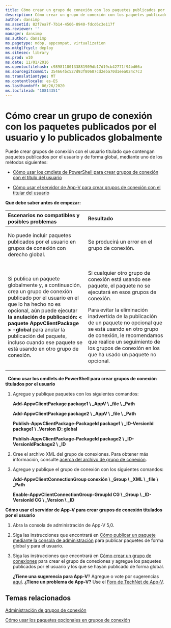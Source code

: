 ```yaml
---
title: Cómo crear un grupo de conexión con los paquetes publicados por el usuario y lo publicados globalmente
description: Cómo crear un grupo de conexión con los paquetes publicados por el usuario y lo publicados globalmente
author: dansimp
ms.assetid: 82f7ea7f-7b14-4506-8940-fdcd6c3e117f
ms.reviewer: ''
manager: dansimp
ms.author: dansimp
ms.pagetype: mdop, appcompat, virtualization
ms.mktglfcycl: deploy
ms.sitesec: library
ms.prod: w10
ms.date: 11/01/2016
ms.openlocfilehash: c98981180133881909db17d19cb42771f94bd66a
ms.sourcegitcommit: 354664bc527d93f80687cd2eba70d1eea024c7c3
ms.translationtype: MT
ms.contentlocale: es-ES
ms.lasthandoff: 06/26/2020
ms.locfileid: "10814351"
---
```

# Cómo crear un grupo de conexión con los paquetes publicados por el usuario y lo publicados globalmente
Puede crear grupos de conexión con el usuario titulado que contengan paquetes publicados por el usuario y de forma global, mediante uno de los métodos siguientes:

-   [Cómo usar los cmdlets de PowerShell para crear grupos de conexión con el título del usuario](#bkmk-posh-userentitled-cg)

-   [Cómo usar el servidor de App-V para crear grupos de conexión con el titular del usuario](#bkmk-appvserver-userentitled-cg)

**Qué debe saber antes de empezar:**

<table>
<colgroup>
<col width="50%" />
<col width="50%" />
</colgroup>
<thead>
<tr class="header">
<th align="left">Escenarios no compatibles y posibles problemas</th>
<th align="left">Resultado</th>
</tr>
</thead>
<tbody>
<tr class="odd">
<td align="left"><p>No puede incluir paquetes publicados por el usuario en grupos de conexión con derecho global.</p></td>
<td align="left"><p>Se producirá un error en el grupo de conexión.</p></td>
</tr>
<tr class="even">
<td align="left"><p>Si publica un paquete globalmente y, a continuación, crea un grupo de conexión publicado por el usuario en el que lo ha hecho no es opcional, aún puede ejecutar <strong> la anulación de publicación: &lt; paquete AppvClientPackage &gt; -global </strong> para anular la publicación del paquete, incluso cuando ese paquete se está usando en otro grupo de conexión.</p></td>
<td align="left"><p>Si cualquier otro grupo de conexión está usando ese paquete, el paquete no se ejecutará en esos grupos de conexión.</p>
<p>Para evitar la eliminación inadvertida de la publicación de un paquete no opcional que se está usando en otro grupo de conexión, le recomendamos que realice un seguimiento de los grupos de conexión en los que ha usado un paquete no opcional.</p></td>
</tr>
</tbody>
</table>

 
<a href="" id="bkmk-posh-userentitled-cg"></a>**Cómo usar los cmdlets de PowerShell para crear grupos de conexión titulados por el usuario**

1.  Agregue y publique paquetes con los siguientes comandos:

    **Add-AppvClientPackage package1 \ _AppV \ _file \ _Path**

    **Add-AppvClientPackage package2 \ _AppV \ _file \ _Path**

    **Publish-AppvClientPackage-PackageId package1 \ _ID-VersionId package1 \ _Version ID: global**

    **Publish-AppvClientPackage-PackageId package2 \ _ID-VersionIdPackage2 \ _ID**

2.  Cree el archivo XML del grupo de conexiones. Para obtener más información, consulte [acerca del archivo de grupo de conexión](about-the-connection-group-file.md).

3.  Agregue y publique el grupo de conexión con los siguientes comandos:

    **Add-AppvClientConnectionGroup conexión \ _Group \ _XML \ _file \ _Path**

    **Enable-AppvClientConnectionGroup-GroupId CG \ _Group \ _ID-VersionId CG \ _Version \ _ID**

<a href="" id="bkmk-appvserver-userentitled-cg"></a>**Cómo usar el servidor de App-V para crear grupos de conexión titulados por el usuario**

1.  Abra la consola de administración de App-V 5,0.

2.  Siga las instrucciones que encontrará en [Cómo publicar un paquete mediante la consola de administración](how-to-publish-a-package-by-using-the-management-console-50.md) para publicar paquetes de forma global y para el usuario.

3.  Siga las instrucciones que encontrará en [Cómo crear un grupo de conexiones](how-to-create-a-connection-group.md) para crear el grupo de conexiones y agregue los paquetes publicados por el usuario y los que se hayan publicado de forma global.

    **¿Tiene una sugerencia para App-V**? Agregue o vote por sugerencias [aquí](http://appv.uservoice.com/forums/280448-microsoft-application-virtualization). **¿Tiene un problema de App-V?** Use el [Foro de TechNet de App-V](https://social.technet.microsoft.com/Forums/home?forum=mdopappv).

## Temas relacionados


[Administración de grupos de conexión](managing-connection-groups.md)

[Cómo usar los paquetes opcionales en grupos de conexión](how-to-use-optional-packages-in-connection-groups.md)

 

 





